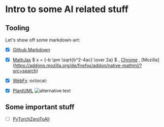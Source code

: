 # Intro to some AI related stuff

## Tooling ##
Let's show off some markdown-art:
- [x] [Github Markdown](https://guides.github.com/pdfs/markdown-cheatsheet-online.pdf)
- [x] [MathJax](https://math.meta.stackexchange.com/questions/5020/mathjax-basic-tutorial-and-quick-reference) $ x = {-b \pm \sqrt{b^2-4ac} \over 2a} $ , [Chrome](https://chrome.google.com/webstore/detail/mathjax-plugin-for-github/ioemnmodlmafdkllaclgeombjnmnbima) , [Mozilla] (https://addons.mozilla.org/de/firefox/addon/native-mathml/?src=search)
- [x] [WebFx](https://www.webfx.com/tools/emoji-cheat-sheet/) :octocat:
- [x] [PlantUML](https://github.com/mikitex70/plantuml-markdown)
![alternative text](http://www.plantuml.com/plantuml/proxy?cache=no&src=https://raw.githubusercontent.com/Impulsleistung/miscAI/master/.plantUML/test.txt)



## Some important stuff
- [ ] [PyTorchZeroToAll](https://www.youtube.com/playlist?list=PLlMkM4tgfjnJ3I-dbhO9JTw7gNty6o_2m)
